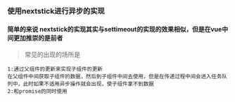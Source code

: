### 使用nextstick进行异步的实现
#### 简单的来说  nextstick的实现其实与settimeout的实现的效果相似，但是在vue中间更加推崇的是前者
> 常见的出现的场所是

```
1:通过父组件的更新来实现子组件的更新
在父组件中间获取子组件的数据，然后到子组件中间去使用，但是在传递过程中间会进入任务队列中，此时如果不适用异步操作就会出现，使子组件拿不到数据
2:和promise的同时使用
```


